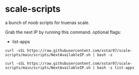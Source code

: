 # scale-scripts
a bunch of noob scripts for truenas scale.

Grab the next IP by running this command.
  optional flags:
  - list-apps

```shell
curl -sSL https://raw.githubusercontent.com/xstar97/scale-scripts/main/scripts/NextAvailableIP.sh | bash -s
```
```shell
curl -sSL https://raw.githubusercontent.com/xstar97/scale-scripts/main/scripts/NextAvailableIP.sh | bash -s list-apps
```
